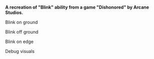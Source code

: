 **A recreation of "Blink" ability from a game "Dishonored" by Arcane Studios.**

Blink on ground

Blink off ground

Blink on edge

Debug visuals
